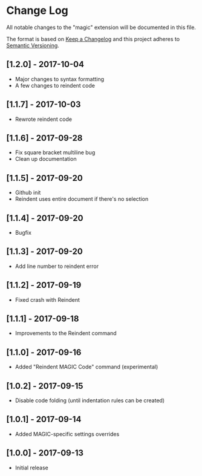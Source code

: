 # Change Log
All notable changes to the "magic" extension will be documented in this file.

The format is based on [Keep a Changelog](http://keepachangelog.com/en/1.0.0/)
and this project adheres to [Semantic Versioning](http://semver.org/spec/v2.0.0.html).

## [1.2.0] - 2017-10-04
- Major changes to syntax formatting
- A few changes to reindent code

## [1.1.7] - 2017-10-03
- Rewrote reindent code

## [1.1.6] - 2017-09-28
- Fix square bracket multiline bug
- Clean up documentation

## [1.1.5] - 2017-09-20
- Github init
- Reindent uses entire document if there's no selection

## [1.1.4] - 2017-09-20
- Bugfix

## [1.1.3] - 2017-09-20
- Add line number to reindent error

## [1.1.2] - 2017-09-19
- Fixed crash with Reindent

## [1.1.1] - 2017-09-18
- Improvements to the Reindent command

## [1.1.0] - 2017-09-16
- Added "Reindent MAGIC Code" command (experimental)

## [1.0.2] - 2017-09-15
- Disable code folding (until indentation rules can be created)

## [1.0.1] - 2017-09-14
- Added MAGIC-specific settings overrides

## [1.0.0] - 2017-09-13
- Initial release
